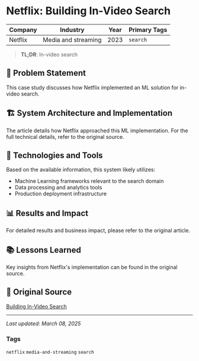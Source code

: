 # Netflix: Building In-Video Search

| Company | Industry | Year | Primary Tags | 
|---------|----------|------|--------------|
| Netflix | Media and streaming | 2023 | `search` |

> **TL;DR**: In-video search

## 📝 Problem Statement

This case study discusses how Netflix implemented an ML solution for in-video search.

## 🏗️ System Architecture and Implementation

The article details how Netflix approached this ML implementation. For the full technical details, refer to the original source.

## 🔧 Technologies and Tools

Based on the available information, this system likely utilizes:

- Machine Learning frameworks relevant to the search domain
- Data processing and analytics tools
- Production deployment infrastructure

## 📊 Results and Impact

For detailed results and business impact, please refer to the original article.

## 📚 Lessons Learned

Key insights from Netflix's implementation can be found in the original source.

## 🔗 Original Source

[Building In-Video Search](https://netflixtechblog.com/building-in-video-search-936766f0017c)

---

*Last updated: March 08, 2025*

### Tags

`netflix` `media-and-streaming` `search`
